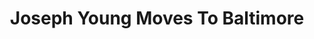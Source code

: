 ---
templateKey: article
title: Joseph Young Moves To Baltimore
blurb: Lorem ipsum dolor sit amet, consectetur adipiscing elit, sed do eiusmod tempor incididunt ut labore et dolore magna aliqua. Vel facilisis volutpat est velit egestas dui id. Erat nam at lectus urna duis convallis convallis tellus id. Enim nec dui nunc mattis. Tincidunt praesent semper feugiat nibh sed pulvinar proin. Viverra ipsum nunc aliquet bibendum enim.
link: 'google.com'
---